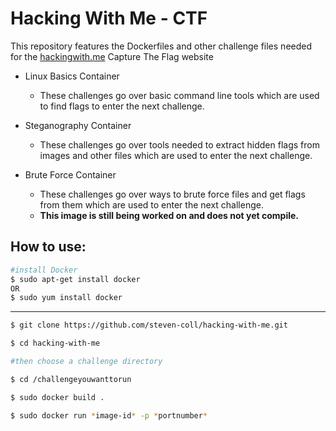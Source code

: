 # Hacking With Me - CTF

This repository features the Dockerfiles and other challenge files 
needed for the [hackingwith.me](hackingwith.me) Capture The Flag website

- Linux Basics Container
  - These challenges go over basic command line tools which are used to find flags to enter the next challenge.
  
- Steganography Container
  - These challenges go over tools needed to extract hidden flags from images and other files which are used to enter the next challenge.

- Brute Force Container
  - These challenges go over ways to brute force files and get flags from them which are used to enter the next challenge.
  - **This image is still being worked on and does not yet compile.**
  
## How to use:

````bash
#install Docker
$ sudo apt-get install docker
OR
$ sudo yum install docker
````
***
````bash
$ git clone https://github.com/steven-coll/hacking-with-me.git

$ cd hacking-with-me

#then choose a challenge directory

$ cd /challengeyouwanttorun

$ sudo docker build .

$ sudo docker run *image-id* -p *portnumber*
````

